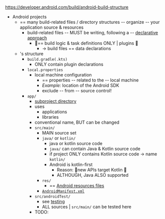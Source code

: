 https://developer.android.com/build/android-build-structure

* Android projects
  * == many build-related files / directory structures -- organize -- your application source & resources
    * build-related files -- MUST be writing, following a -- [declarative approach](https://blog.gradle.org/declarative-gradle)
      * 👀== build logic & task definitions ONLY | plugins 👀
        * -> build files == data declarations 
  * 's structure
    * `build.gradle(.kts)`
      * ONLY contain plugin declarations
    * `local.properties`
      * local machine configuration
        * == properties -- related to the -- local machine
        * _Example:_ location of the Android SDK
        * exclude -- from -- source control!
    * `app/`
      * [subproject directory](https://docs.gradle.org/current/userguide/intro_multi_project_builds.html)
      * uses
        * applications
        * libraries
      * conventional name, BUT can be changed
      * `src/main/`
        * MAIN source set
        * `java/` or `kotlin/`
          * java or kotlin source code
          * `java/` can contain Java & Kotlin source code
          * if project ONLY contains Kotlin source code -> name `kotlin/`
          * Android is kotlin-first
            * Reason: 🧠new APIs target Kotlin 🧠
            * ALTHOUGH, Java ALSO supported
        * `res/`
          * == [Android resources files](guide.topics.resources.providing-resources.md)
        * [`AndroidManifest.xml`](guide.topics.manifest.manifest-intro.md)
      * `src/androidTest/`
        * see [testing](training.testing.md)
        * ALL sources | `src/main/` can be tested here
      * TODO:
